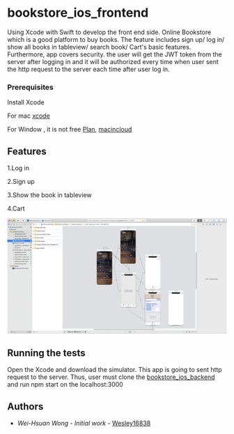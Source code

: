 # bookstore_ios_frontend

Using Xcode with Swift to develop the front end side. Online Bookstore which is a good platform to buy books. The feature includes sign up/ log in/ show all books in tableview/ search book/ Cart's basic features.
Furthermore, app covers security. the user will get the JWT token from the server after logging in and it will be authorized every time when user sent the http request to the server each time after user log in.

### Prerequisites

Install Xcode

For mac [xcode](https://itunes.apple.com/us/app/xcode/id497799835?mt=12)

For Window , it is not free [Plan](https://portal.macincloud.com/select/#/plans), 
[macincloud](https://www.macincloud.com/)

## Features
1.Log in

2.Sign up

3.Show the book in tableview

4.Cart

<img src="image/xcode.png">

## Running the tests

Open the Xcode and download the simulator. This app is going to sent http request to the server. Thus, user must clone the [bookstore_ios_backend](https://github.com/Wesley16838/bookstore_ios_backend) and run npm start on the localhost:3000

## Authors

* *Wei-Hsuan Wong* - *Initial work* - [Wesley16838](https://github.com/Wesley16838)

